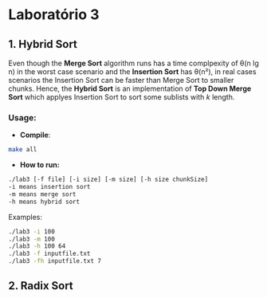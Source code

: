 # Laboratório 3

## 1. Hybrid Sort
Even though the **Merge Sort** algorithm runs has a time complpexity of θ(n lg n) in the worst case scenario and the **Insertion Sort** has θ(n²), in real cases scenarios the Insertion Sort can be faster than Merge Sort to smaller chunks. Hence, the **Hybrid Sort** is an implementation of **Top Down Merge Sort** which applyes Insertion Sort to sort some sublists with *k* length.

### Usage:
* **Compile**:

```bash
make all 
```
* **How to run:** 
```bash
./lab3 [-f file] [-i size] [-m size] [-h size chunkSize]
-i means insertion sort
-m means merge sort
-h means hybrid sort
```
Examples:
```bash
./lab3 -i 100
./lab3 -m 100
./lab3 -h 100 64
./lab3 -f inputfile.txt
./lab3 -fh inputfile.txt 7
```
## 2. Radix Sort
